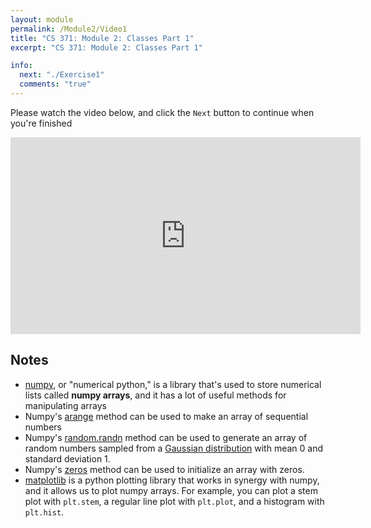 ```yaml
---
layout: module
permalink: /Module2/Video1
title: "CS 371: Module 2: Classes Part 1"
excerpt: "CS 371: Module 2: Classes Part 1"

info:
  next: "./Exercise1"
  comments: "true"
---
```


<p>
Please watch the video below, and click the <code>Next</code> button to continue when you're finished
</p>

<iframe width="560" height="315" src="https://www.youtube.com/embed/dcWbPQef2sU" frameborder="0" allow="accelerometer; autoplay; clipboard-write; encrypted-media; gyroscope; picture-in-picture" allowfullscreen></iframe>

<h2>Notes</h2>

<ul>
<li><a href = "https://numpy.org/">numpy</a>, or "numerical python," is a library that's used to store numerical lists called <b>numpy arrays</b>, and it has a lot of useful methods for manipulating arrays</li>
<li>Numpy's <a href = "https://numpy.org/doc/stable/reference/generated/numpy.arange.html">arange</a> method can be used to make an array of sequential numbers</li>
<li>Numpy's <a href = "https://numpy.org/doc/stable/reference/random/generated/numpy.random.randn.html">random.randn</a> method can be used to generate an array of random numbers sampled from a <a href = "https://en.wikipedia.org/wiki/Normal_distribution">Gaussian distribution</a> with mean 0 and standard deviation 1.</li>
<li>Numpy's <a href = "https://numpy.org/doc/stable/reference/generated/numpy.zeros.html">zeros</a> method can be used to initialize an array with zeros.</li>
<li><a href = "https://matplotlib.org/">matplotlib</a> is a python plotting library that works in synergy with numpy, and it allows us to plot numpy arrays.  For example, you can plot a stem plot with <code>plt.stem</code>, a regular line plot with <code>plt.plot</code>, and a histogram with <code>plt.hist</code>.</li>
</ul>